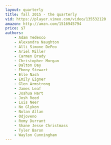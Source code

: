 ```yaml
---
layout: quarterly
title: fall 2015 - the quarterly
vid: https://player.vimeo.com/video/135532120
amazon: http://amzn.com/1516945794
price: $7
authors:
    - Adam Tedesco
    - Alexandra Naughton
    - Alli Simone DeFeo
    - Ariel Miller
    - Carmen Brady
    - Christopher Morgan
    - Dalton Day
    - Ebony Stewart
    - Elle Nash
    - Emily Eigner
    - Glen Armstrong
    - James Leaf
    - Joshua Hart
    - Josh Reed
    - Luis Neer
    - No Glykon
    - Nolan Allan
    - Odjoveno
    - Romy Durrant
    - Shane Jesse Christmass
    - Tyler Baron
    - Waylon Cunningham
---
```

